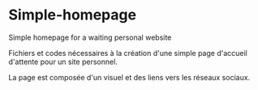 # Simple-homepage
Simple homepage for a waiting personal website

Fichiers et codes nécessaires à la création d'une simple page d'accueil d'attente pour un site personnel.

La page est composée d'un visuel et des liens vers les réseaux sociaux.
